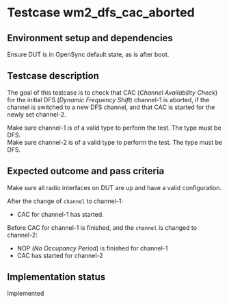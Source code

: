 # Testcase wm2_dfs_cac_aborted

## Environment setup and dependencies

Ensure DUT is in OpenSync default state, as is after boot.

## Testcase description

The goal of this testcase is to check that CAC (_Channel Availability Check_) for the initial DFS (_Dynamic Frequency
Shift_) channel-1 is aborted, if the channel is switched to a new DFS channel, and that CAC is started for the newly set
channel-2.

Make sure channel-1 is of a valid type to perform the test. The type must be DFS.\
Make sure channel-2 is of a valid
type to perform the test. The type must be DFS.

## Expected outcome and pass criteria

Make sure all radio interfaces on DUT are up and have a valid configuration.

After the change of `channel` to channel-1:

- CAC for channel-1 has started.

Before CAC for channel-1 is finished, and the `channel` is changed to channel-2:

- NOP (_No Occupancy Period_) is finished for channel-1
- CAC has started for channel-2

## Implementation status

Implemented
